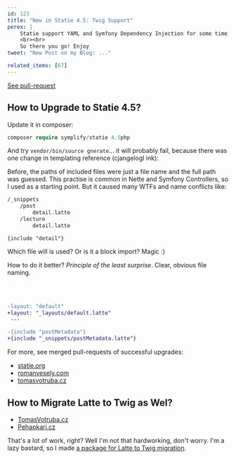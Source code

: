```yaml
---
id: 123
title: "New in Statie 4.5: Twig Support"
perex: |
    Statie support YAML and Symfony Dependency Injection for some time. But you wanted more! **You wanted Twig**. Sculpin and all [the other PHP generators](https://www.staticgen.com/) have it.
    <br><br>
    So there you go! Enjoy
tweet: "New Post on my Blog: ..."

related_items: [67]
---
```


<a href="https://github.com/symplify/symplify/pull/15613" class="btn btn-dark btn-sm">
    <em class="fa fa-github fa-fw"></em>
    See pull-request
</a>




## How to Upgrade to Statie 4.5?

Update it in composer:

```php
composer require symplify/statie 4.5php
```

And try `vendor/bin/source gnerate`... it will probably fail, because there was one change in templating reference (cjangelogl ink):

Before, the paths of included files were just a file name and the full path was guessed. This practise is common in Nette and Symfony Controllers, so I used as a starting point. But it caused many WTFs and name conflicts like:

```bash
/_snippets
    /post
        detail.latte
    /lecture
        detail.latte
```

```twig
{include "detail"}
```

Which file will is used? Or is it a block import? Magic :)

How to do it better? *Principle of the least surprise*. Clear, obvious file naming.

<br><br>

```diff
-layout: "default"
+layout: "_layouts/default.latte"
 ---

-{include "postMetadata"}
+{include "_snippets/postMetadata.latte"}
```

For more, see merged pull-requests of successful upgrades:

- [statie.org](https://github.com/crazko/statie-web/pull/18/files)
- [romanvesely.com](https://github.com/crazko/romanvesely.com/pull/44/files)
- [tomasvotruba.cz](https://github.com/pehapkari/pehapkari.cz/commit/a8256817acc61a14c4adcd0f6ed06b042450bfc3#diff-f9937b27a07038e5d12db3b137e228ce)

## How to Migrate Latte to Twig as Wel?

- [TomasVotruba.cz](https://github.com/TomasVotruba/tomasvotruba.cz/pull/380)
- [Pehapkari.cz](https://github.com/pehapkari/pehapkari.cz/pull/486)

That's a lot of work, right? Well I'm not that hardworking, don't worry. I'm a lazy bastard, so I made [a package for Latte to Twig migration](/blog/2018/07/05/how-to-convert-latte-templates-to-twig-in-27-regular-expressions/).
